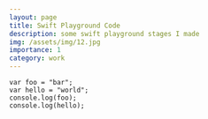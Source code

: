 ```yaml
---
layout: page
title: Swift Playground Code
description: some swift playground stages I made
img: /assets/img/12.jpg
importance: 1
category: work
---
```


<pre><code>var foo = "bar";
var hello = "world";
console.log(foo);
console.log(hello);</code></pre>
